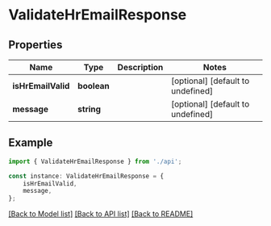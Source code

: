# ValidateHrEmailResponse


## Properties

Name | Type | Description | Notes
------------ | ------------- | ------------- | -------------
**isHrEmailValid** | **boolean** |  | [optional] [default to undefined]
**message** | **string** |  | [optional] [default to undefined]

## Example

```typescript
import { ValidateHrEmailResponse } from './api';

const instance: ValidateHrEmailResponse = {
    isHrEmailValid,
    message,
};
```

[[Back to Model list]](../README.md#documentation-for-models) [[Back to API list]](../README.md#documentation-for-api-endpoints) [[Back to README]](../README.md)
